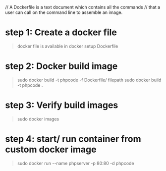 // A Dockerfile is a text document which contains all the commands
// that a user can call on the command line to assemble an image.

# step 1: Create a docker file
> docker file is available in docker setup Dockerfile

# step 2: Docker build image
> sudo docker build -t phpcode -f Dockerfile/ filepath
> sudo docker build -t phpcode .

# step 3: Verify build images
> sudo docker images

# step 4: start/ run container from custom docker image
> sudo docker run --name phpserver -p 80:80 -d phpcode